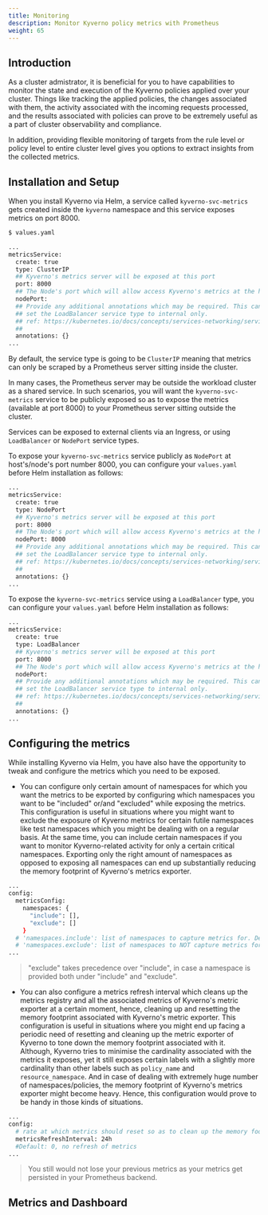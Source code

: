 ```yaml
---
title: Monitoring
description: Monitor Kyverno policy metrics with Prometheus
weight: 65
---
```


## Introduction

As a cluster admistrator, it is beneficial for you to have capabilities to monitor the state and execution of the Kyverno policies applied over your cluster. Things like tracking the applied policies, the changes associated with them, the activity associated with the incoming requests processed, and the results associated with policies can prove to be extremely useful as a part of cluster observability and compliance.

In addition, providing flexible monitoring of targets from the rule level or policy level to entire cluster level gives you options to extract insights from the collected metrics.

## Installation and Setup

When you install Kyverno via Helm, a service called `kyverno-svc-metrics` gets created inside the `kyverno` namespace and this service exposes metrics on port 8000.

```sh
$ values.yaml

...
metricsService:
  create: true
  type: ClusterIP
  ## Kyverno's metrics server will be exposed at this port
  port: 8000
  ## The Node's port which will allow access Kyverno's metrics at the host level. Only used if service.type is NodePort.
  nodePort:
  ## Provide any additional annotations which may be required. This can be used to
  ## set the LoadBalancer service type to internal only.
  ## ref: https://kubernetes.io/docs/concepts/services-networking/service/#internal-load-balancer
  ##
  annotations: {}
...
```

By default, the service type is going to be `ClusterIP` meaning that metrics can only be scraped by a Prometheus server sitting inside the cluster. <br>

In many cases, the Prometheus server may be outside the workload cluster as a shared service. In such scenarios, you will want the `kyverno-svc-metrics` service to be publicly exposed so as to expose the metrics (available at port 8000) to your Prometheus server sitting outside the cluster.<br>

Services can be exposed to external clients via an Ingress, or using `LoadBalancer` or `NodePort` service types. 

To expose your `kyverno-svc-metrics` service publicly as `NodePort` at host's/node's port number 8000, you can configure your `values.yaml` before Helm installation as follows:

```sh
...
metricsService:
  create: true
  type: NodePort
  ## Kyverno's metrics server will be exposed at this port
  port: 8000
  ## The Node's port which will allow access Kyverno's metrics at the host level. Only used if service.type is NodePort.
  nodePort: 8000
  ## Provide any additional annotations which may be required. This can be used to
  ## set the LoadBalancer service type to internal only.
  ## ref: https://kubernetes.io/docs/concepts/services-networking/service/#internal-load-balancer
  ##
  annotations: {}
...
```

To expose the `kyverno-svc-metrics` service using a `LoadBalancer` type, you can configure your `values.yaml` before Helm installation as follows:

```sh
...
metricsService:
  create: true
  type: LoadBalancer
  ## Kyverno's metrics server will be exposed at this port
  port: 8000
  ## The Node's port which will allow access Kyverno's metrics at the host level. Only used if service.type is NodePort.
  nodePort: 
  ## Provide any additional annotations which may be required. This can be used to
  ## set the LoadBalancer service type to internal only.
  ## ref: https://kubernetes.io/docs/concepts/services-networking/service/#internal-load-balancer
  ##
  annotations: {}
...
```

## Configuring the metrics

While installing Kyverno via Helm, you have also have the opportunity to tweak and configure the metrics which you need to be exposed.

* You can configure only certain amount of namespaces for which you want the metrics to be exported by configuring which namespaces you want to be "included" or/and "excluded" while exposing the metrics. This configuration is useful in situations where you might want to exclude the exposure of Kyverno metrics for certain futile namespaces like test namespaces which you might be dealing with on a regular basis. At the same time, you can include certain namespaces if you want to monitor Kyverno-related activity for only a certain critical namespaces.
Exporting only the right amount of namespaces as opposed to exposing all namespaces can end up substantially reducing the memory footprint of Kyverno's metrics exporter.
```sh
...
config:
  metricsConfig:
    namespaces: {
      "include": [],
      "exclude": []
    }
  # 'namespaces.include': list of namespaces to capture metrics for. Default: all namespaces included.
  # 'namespaces.exclude': list of namespaces to NOT capture metrics for. Default: [], none of the namespaces excluded.
...
```
> "exclude" takes precedence over "include", in case a namespace is provided both under "include" and "exclude".

* You can also configure a metrics refresh interval which cleans up the metrics registry and all the associated metrics of Kyverno's metric exporter at a certain moment, hence, cleaning up and resetting the memory footprint associated with Kyverno's metric exporter. This configuration is useful in situations where you might end up facing a periodic need of resetting and cleaning up the metric exporter of Kyverno to tone down the memory footprint associated with it.<br>
Although, Kyverno tries to minimise the cardinality associated with the metrics it exposes, yet it still exposes certain labels with a slightly more cardinality than other labels such as `policy_name` and `resource_namespace`. And in case of dealing with extremely huge number of namespaces/policies, the memory footprint of Kyverno's metrics exporter might become heavy. Hence, this configuration would prove to be handy in those kinds of situations.
```sh
...
config:
  # rate at which metrics should reset so as to clean up the memory footprint of kyverno metrics, if you might be expecting high memory footprint of Kyverno's metrics.
  metricsRefreshInterval: 24h 
  #Default: 0, no refresh of metrics
...
```
> You still would not lose your previous metrics as your metrics get persisted in your Prometheus backend.

## Metrics and Dashboard
